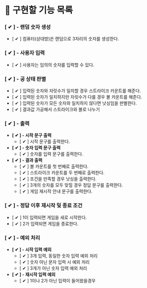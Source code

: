# 🎯 구현할 기능 목록

### [ ✔ ] - 랜덤 숫자 생성

- [ ✔ ] 컴퓨터(상대방)은 랜덤으로 3자리의 숫자를 생성한다.

### [ ✔ ] - 사용자 입력

- [ ✔ ] 사용자는 임의의 숫자를 입력할 수 있다.

### [ ✔ ] - 공 상태 판별

- [ ✔ ] 입력된 숫자와 자릿수가 일치할 경우 스트라이크 카운트를 해준다.
- [ ✔ ] 입력된 숫자가 일치하지만 자릿수가 다를 경우 볼 카운트를 해준다.
- [ ✔ ] 입력된 숫자가 모든 숫자와 일치하지 않다면 낫싱임을 판별한다.
- [ ✔ ] 결과값 가공해서 스트라이크와 볼로 나누기

### [ ✔ ] - 출력
- **[ ✔ ] - 시작 문구 출력**
    - [ ✔ ] 시작 문구를 출력한다.
- **[ ✔ ] - 숫자 입력 문구 출력**
    - [ ✔ ] 숫자를 입력 문구를 출력한다.
- **[ ✔ ] - 결과 출력**
    - [ ✔ ] 볼 카운트를 첫 번째로 출력한다.
    - [ ✔ ] 스트라이크 카운트를 두 번째로 출력한다.
    - [ ✔ ] 조건을 만족할 경우 낫싱을 출력한다.
    - [ ✔ ] 3개의 숫자를 모두 맞힐 경우 정답 문구를 출력한다.
    - [ ✔ ] 게임 재시작 안내 문구를 출력한다.

### [ ✔ ] - 정답 이후 재시작 및 종료 조건
- [ ✔ ] 1이 입력되면 게임을 새로 시작한다.
- [ ✔ ] 2가 입력되면 게임을 종료한다.

### [ ✔ ] - 예외 처리

- **[ ✔ ] - 시작 입력 예외**
    - [ ✔ ] 3개 입력, 동일한 숫자 입력 예외 처리
    - [ ✔ ] 숫자 아닌 문자 입력 시 예외 처리
    - [ ✔ ] 3개가 아닌 숫자 입력 예외 처리
- **[ ✔ ] - 재시작 입력 예외**
    - [ ✔ ] 1이나 2가 아닌 입력이 들어왔을경우
